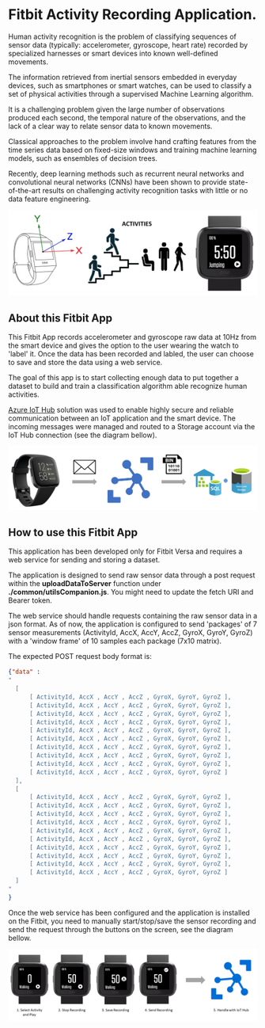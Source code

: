 # Fitbit Activity Recording Application.

Human activity recognition is the problem of classifying sequences of sensor data (typically: accelerometer, gyroscope, heart rate) recorded by specialized harnesses or smart devices into known well-defined movements.

The information retrieved from inertial sensors embedded in everyday devices, such as smartphones or smart watches, can be used to classify a set of physical activities through a supervised Machine Learning algorithm.

It is a challenging problem given the large number of observations produced each second, the temporal nature of the observations, and the lack of a clear way to relate sensor data to known movements.

Classical approaches to the problem involve hand crafting features from the time series data based on fixed-size windows and training machine learning models, such as ensembles of decision trees.

Recently, deep learning methods such as recurrent neural networks and convolutional neural networks (CNNs) have been shown to provide state-of-the-art results on challenging activity recognition tasks with little or no data feature engineering.

![Fitbit Approach](./fitbit.png)


## About this Fitbit App

This Fitbit App records accelerometer and gyroscope raw data at 10Hz from the smart device and gives the option to the user wearing the watch to 'label' it. Once the data has been recorded and labled, the user can choose to save and store the data using a web service. 

The goal of this app is to start collecting enough data to put together a dataset to build and train a classification algorithm able recognize human activities.

[Azure IoT Hub](https://azure.microsoft.com/en-us/services/iot-hub/) solution was used to enable highly secure and reliable communication between an IoT application and the smart device. The incoming messages were managed and routed to a Storage account via the IoT Hub connection (see the diagram bellow).

![Azure IoT](./iot.png)


## How to use this Fitbit App

This application has been developed only for Fitbit Versa and requires a web service for sending and storing a dataset.

The application is designed to send raw sensor data through a post request within the **uploadDataToServer** function under **./common/utilsCompanion.js**. You might need to update the fetch URI and Bearer token.

The web service should handle requests containing the raw sensor data in a json format. As of now, the application is configured to send 'packages' of 7 sensor measurements (ActivityId, AccX, AccY, AccZ, GyroX, GyroY, GyroZ) with a 'window frame' of 10 samples each package (7x10 matrix). 

The expected POST request body format is:
```json
{"data" : 
"
  [
      [ ActivityId, AccX , AccY , AccZ , GyroX, GyroY, GyroZ ],
      [ ActivityId, AccX , AccY , AccZ , GyroX, GyroY, GyroZ ],
      [ ActivityId, AccX , AccY , AccZ , GyroX, GyroY, GyroZ ],
      [ ActivityId, AccX , AccY , AccZ , GyroX, GyroY, GyroZ ],
      [ ActivityId, AccX , AccY , AccZ , GyroX, GyroY, GyroZ ],
      [ ActivityId, AccX , AccY , AccZ , GyroX, GyroY, GyroZ ],
      [ ActivityId, AccX , AccY , AccZ , GyroX, GyroY, GyroZ ],
      [ ActivityId, AccX , AccY , AccZ , GyroX, GyroY, GyroZ ],
      [ ActivityId, AccX , AccY , AccZ , GyroX, GyroY, GyroZ ],
      [ ActivityId, AccX , AccY , AccZ , GyroX, GyroY, GyroZ ]
  ],
  [
      [ ActivityId, AccX , AccY , AccZ , GyroX, GyroY, GyroZ ],
      [ ActivityId, AccX , AccY , AccZ , GyroX, GyroY, GyroZ ],
      [ ActivityId, AccX , AccY , AccZ , GyroX, GyroY, GyroZ ],
      [ ActivityId, AccX , AccY , AccZ , GyroX, GyroY, GyroZ ],
      [ ActivityId, AccX , AccY , AccZ , GyroX, GyroY, GyroZ ],
      [ ActivityId, AccX , AccY , AccZ , GyroX, GyroY, GyroZ ],
      [ ActivityId, AccX , AccY , AccZ , GyroX, GyroY, GyroZ ],
      [ ActivityId, AccX , AccY , AccZ , GyroX, GyroY, GyroZ ],
      [ ActivityId, AccX , AccY , AccZ , GyroX, GyroY, GyroZ ],
      [ ActivityId, AccX , AccY , AccZ , GyroX, GyroY, GyroZ ]
  ]
"
}
```

Once the web service has been configured and the application is installed on the Fitbit, you need to manually start/stop/save the sensor recording and send the request through the buttons on the screen, see the diagram bellow.

![Fitbit Flow](./recording.png)

